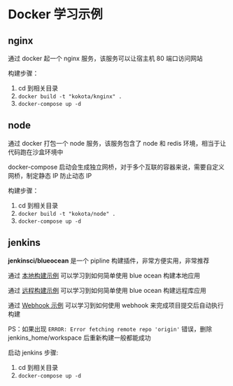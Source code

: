 <!--
 * @Author: KokoTa
 * @Date: 2020-06-09 19:45:56
 * @LastEditTime: 2020-06-09 20:05:13
 * @Description: Docker 学习示例
-->

# Docker 学习示例

## nginx

通过 docker 起一个 nginx 服务，该服务可以让宿主机 80 端口访问网站

构建步骤：

1. cd 到相关目录
2. `docker build -t "kokota/knginx" .`
3. `docker-compose up -d`

## node

通过 docker 打包一个 node 服务，该服务包含了 node 和 redis 环境，相当于让代码跑在沙盒环境中

docker-compose 启动会生成独立网桥，对于多个互联的容器来说，需要自定义网桥，制定静态 IP 防止动态 IP

构建步骤：

1. cd 到相关目录
2. `docker build -t "kokota/node" .`
3. `docker-compose up -d`

## jenkins

**jenkinsci/blueocean** 是一个 pipline 构建插件，非常方便实用，非常推荐

通过 [本地构建示例](https://www.jenkins.io/zh/doc/tutorials/build-a-node-js-and-react-app-with-npm/) 可以学习到如何简单使用 blue ocean 构建本地应用

通过 [远程构建示例](https://www.jenkins.io/zh/doc/tutorials/create-a-pipeline-in-blue-ocean/) 可以学习到如何简单使用 blue ocean 构建远程库应用

通过 [Webhook 示例](https://embeddednature.com/2019/01/jenkins-installation-guide-with-blue-ocean-setup-and-github-integration/) 可以学习到如何使用 webhook 来完成项目提交后自动执行构建

PS：如果出现 `ERROR: Error fetching remote repo 'origin'` 错误，删除 jenkins_home/workspace 后重新构建一般都能成功

启动 jenkins 步骤:

1. cd 到相关目录
2. `docker-compose up -d`
